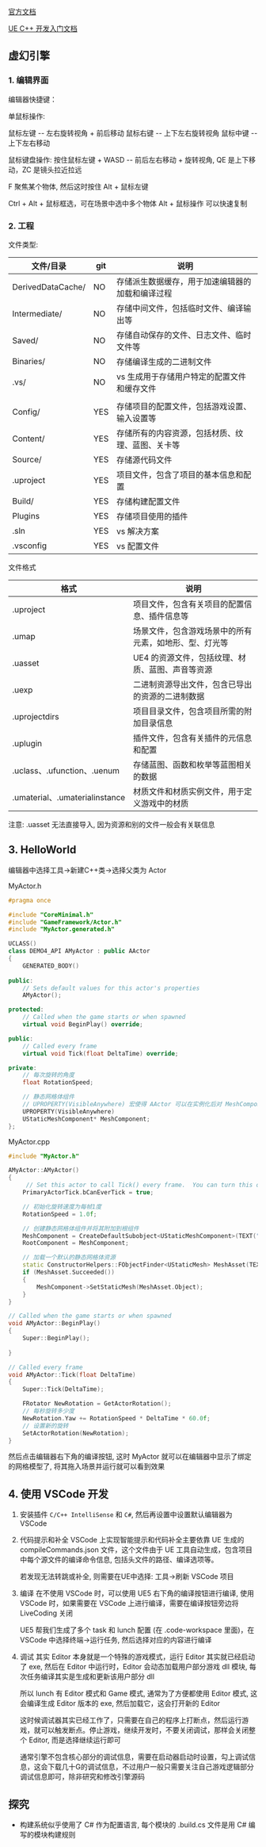 
[官方文档](https://dev.epicgames.com/documentation/zh-cn/unreal-engine)

[UE C++ 开发入门文档](https://dev.epicgames.com/documentation/zh-cn/unreal-engine/programming-with-cplusplus-in-unreal-engine)

## 虚幻引擎

### 1. 编辑界面
编辑器快捷键：

单鼠标操作: 

鼠标左键 -- 左右旋转视角 + 前后移动
鼠标右键 -- 上下左右旋转视角
鼠标中键 -- 上下左右移动

鼠标键盘操作:
按住鼠标左键 + WASD  -- 前后左右移动 + 旋转视角, QE 是上下移动，ZC 是镜头拉近拉远

F 聚焦某个物体, 然后这时按住 Alt + 鼠标左键

Ctrl + Alt + 鼠标框选，可在场景中选中多个物体
Alt + 鼠标操作 可以快速复制

### 2. 工程

文件类型:

| 文件/目录         | git | 说明                                             |
| ----------------- | --- | ------------------------------------------------ |
| DerivedDataCache/ | NO  | 存储派生数据缓存，用于加速编辑器的加载和编译过程 |
| Intermediate/     | NO  | 存储中间文件，包括临时文件、编译输出等           |
| Saved/            | NO  | 存储自动保存的文件、日志文件、临时文件等         |
| Binaries/         | NO  | 存储编译生成的二进制文件                         |
| .vs/              | NO  | vs 生成用于存储用户特定的配置文件和缓存文件      |
|                   |     |                                                  |
| Config/           | YES | 存储项目的配置文件，包括游戏设置、输入设置等     |
| Content/          | YES | 存储所有的内容资源，包括材质、纹理、蓝图、关卡等 |
| Source/           | YES | 存储源代码文件                                   |
| .uproject         | YES | 项目文件，包含了项目的基本信息和配置             |
| Build/            | YES | 存储构建配置文件                                 |
| Plugins           | YES | 存储项目使用的插件                               |
| .sln              | YES | vs 解决方案                                      |
| .vsconfig         | YES | vs 配置文件                                      |


文件格式

| 格式                           | 说明                                                   |
| ------------------------------ | ------------------------------------------------------ |
| .uproject                      | 项目文件，包含有关项目的配置信息、插件信息等           |
| .umap                          | 场景文件，包含游戏场景中的所有元素，如地形、型、灯光等 |
| .uasset                        | UE4 的资源文件，包括纹理、材质、蓝图、声音等资源       |
| .uexp                          | 二进制资源导出文件，包含已导出的资源的二进制数据       |
| .uprojectdirs                  | 项目目录文件，包含项目所需的附加目录信息               |
| .uplugin                       | 插件文件，包含有关插件的元信息和配置                   |
| .uclass、.ufunction、.uenum    | 存储蓝图、函数和枚举等蓝图相关的数据                   |
| .umaterial、.umaterialinstance | 材质文件和材质实例文件，用于定义游戏中的材质           |

注意: .uasset 无法直接导入, 因为资源和别的文件一般会有关联信息

## 3. HelloWorld

编辑器中选择工具->新建C++类->选择父类为 Actor

MyActor.h

```cpp
#pragma once

#include "CoreMinimal.h"
#include "GameFramework/Actor.h"
#include "MyActor.generated.h"

UCLASS()
class DEMO4_API AMyActor : public AActor
{
    GENERATED_BODY()
    
public:    
    // Sets default values for this actor's properties
    AMyActor();

protected:
    // Called when the game starts or when spawned
    virtual void BeginPlay() override;

public:    
    // Called every frame
    virtual void Tick(float DeltaTime) override;

private:
    // 每次旋转的角度
    float RotationSpeed;

    // 静态网格体组件
    // UPROPERTY(VisibleAnywhere) 宏使得 AActor 可以在实例化后对 MeshComponent 类型进行修改
    UPROPERTY(VisibleAnywhere)
    UStaticMeshComponent* MeshComponent;
};
```

MyActor.cpp

```cpp
#include "MyActor.h"

AMyActor::AMyActor()
{
     // Set this actor to call Tick() every frame.  You can turn this off to improve performance if you don't need it.
    PrimaryActorTick.bCanEverTick = true;

    // 初始化旋转速度为每帧1度
    RotationSpeed = 1.0f;

    // 创建静态网格体组件并将其附加到根组件
    MeshComponent = CreateDefaultSubobject<UStaticMeshComponent>(TEXT("MeshComponent"));
    RootComponent = MeshComponent;

    // 加载一个默认的静态网格体资源
    static ConstructorHelpers::FObjectFinder<UStaticMesh> MeshAsset(TEXT("/Game/StarterContent/Shapes/Shape_Cube.Shape_Cube"));
    if (MeshAsset.Succeeded())
    {
        MeshComponent->SetStaticMesh(MeshAsset.Object);
    }
}

// Called when the game starts or when spawned
void AMyActor::BeginPlay()
{
    Super::BeginPlay();
    
}

// Called every frame
void AMyActor::Tick(float DeltaTime)
{
    Super::Tick(DeltaTime);

    FRotator NewRotation = GetActorRotation();
    // 每秒旋转多少度
    NewRotation.Yaw += RotationSpeed * DeltaTime * 60.0f; 
    // 设置新的旋转
    SetActorRotation(NewRotation);
}
```

然后点击编辑器右下角的编译按钮, 这时 MyActor 就可以在编辑器中显示了绑定的网格模型了, 将其拖入场景并运行就可以看到效果

## 4. 使用 VSCode 开发

1. 安装插件 `C/C++ IntelliSense` 和 `C#`, 然后再设置中设置默认编辑器为 VSCode

2. 代码提示和补全
   VSCode 上实现智能提示和代码补全主要依靠 UE 生成的 compileCommands.json 文件，这个文件由于 UE 工具自动生成，包含项目中每个源文件的编译命令信息, 包括头文件的路径、编译选项等。

   若发现无法转跳或补全, 则需要在UE中选择: 工具->刷新 VSCode 项目

3. 编译
   在不使用 VSCode 时，可以使用 UE5 右下角的编译按钮进行编译, 使用 VSCode 时，如果需要在 VSCode 上进行编译，需要在编译按钮旁边将 LiveCoding 关闭

   UE5 帮我们生成了多个 task 和 lunch 配置 (在 .code-workspace 里面)，在 VSCode 中选择终端->运行任务, 然后选择对应的内容进行编译

4. 调试
   其实 Editor 本身就是一个特殊的游戏模式，运行 Editor 其实就已经启动了 exe, 然后在 Editor 中运行时，Editor 会动态加载用户部分游戏 dll 模块, 每次任务编译其实是生成和更新该用户部分 dll

   所以 lunch 有 Editor 模式和 Game 模式, 通常为了方便都使用 Editor 模式, 这会编译生成 Editor 版本的 exe, 然后加载它，这会打开新的 Editor

   这时候调试器其实已经工作了，只需要在自己的程序上打断点，然后运行游戏，就可以触发断点。停止游戏，继续开发时，不要关闭调试，那样会关闭整个 Editor, 而是选择继续运行即可

   通常引擎不包含核心部分的调试信息，需要在启动器启动时设置，勾上调试信息，这会下载几十G的调试信息，不过用户一般只需要关注自己游戏逻辑部分调试信息即可，除非研究和修改引擎源码

## 探究

* 构建系统似乎使用了 C# 作为配置语言, 每个模块的 .build.cs 文件是用 C# 编写的模块构建规则

